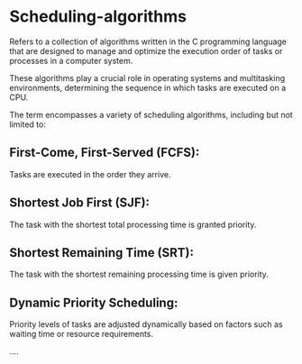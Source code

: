 # Scheduling-algorithms
Refers to a collection of algorithms written in the C programming language that are designed to manage and optimize the execution order of tasks or processes in a computer system.

These algorithms play a crucial role in operating systems and multitasking environments, determining the sequence in which tasks are executed on a CPU.

The term encompasses a variety of scheduling algorithms, including but not limited to:

## First-Come, First-Served (FCFS):
Tasks are executed in the order they arrive.

## Shortest Job First (SJF):
The task with the shortest total processing time is granted priority.

## Shortest Remaining Time (SRT): 
The task with the shortest remaining processing time is given priority.

## Dynamic Priority Scheduling: 
Priority levels of tasks are adjusted dynamically based on factors such as waiting time or resource requirements.

....
